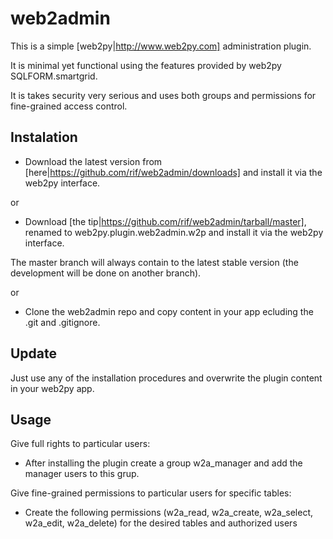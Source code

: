 web2admin
=========

This is a simple [web2py|http://www.web2py.com] administration plugin.

It is minimal yet functional using the features provided by web2py SQLFORM.smartgrid.

It is takes security very serious and uses both groups and permissions for fine-grained access control.

Instalation
-----------
 - Download the latest version from [here|https://github.com/rif/web2admin/downloads] and install it via the web2py interface.
 
or 

 - Download [the tip|https://github.com/rif/web2admin/tarball/master], renamed to web2py.plugin.web2admin.w2p and install it via the web2py interface.
 
 The master branch will always contain to the latest stable version (the development will be done on another branch).
 
or
  
 - Clone the web2admin repo and copy content in your app ecluding the .git and .gitignore. 

Update
------

Just use any of the installation procedures and overwrite the plugin content in your web2py app. 

Usage
-----

Give full rights to particular users:
 - After installing the plugin create a group w2a_manager and add the manager users to this grup. 

Give fine-grained permissions to particular users for specific tables:
 - Create the following permissions (w2a_read, w2a_create, w2a_select, w2a_edit, w2a_delete) for the desired tables and authorized users
 

